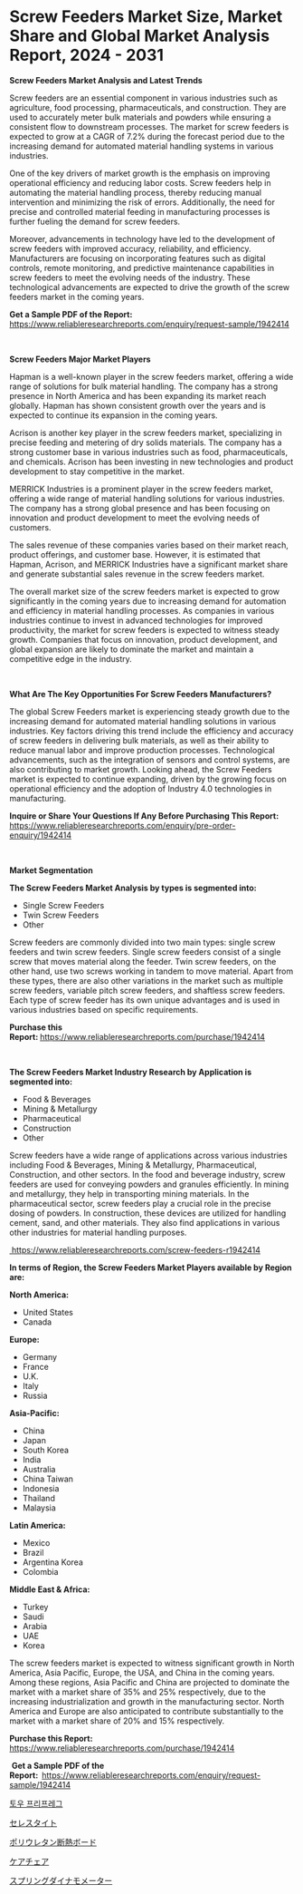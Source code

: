 <p><h1>Screw Feeders Market Size, Market Share and Global Market Analysis Report, 2024 - 2031</h1></p><p><strong>Screw Feeders Market Analysis and Latest Trends</strong></p>
<p><p>Screw feeders are an essential component in various industries such as agriculture, food processing, pharmaceuticals, and construction. They are used to accurately meter bulk materials and powders while ensuring a consistent flow to downstream processes. The market for screw feeders is expected to grow at a CAGR of 7.2% during the forecast period due to the increasing demand for automated material handling systems in various industries.</p><p>One of the key drivers of market growth is the emphasis on improving operational efficiency and reducing labor costs. Screw feeders help in automating the material handling process, thereby reducing manual intervention and minimizing the risk of errors. Additionally, the need for precise and controlled material feeding in manufacturing processes is further fueling the demand for screw feeders.</p><p>Moreover, advancements in technology have led to the development of screw feeders with improved accuracy, reliability, and efficiency. Manufacturers are focusing on incorporating features such as digital controls, remote monitoring, and predictive maintenance capabilities in screw feeders to meet the evolving needs of the industry. These technological advancements are expected to drive the growth of the screw feeders market in the coming years.</p></p>
<p><strong>Get a Sample PDF of the Report:&nbsp;</strong> <a href="https://www.reliableresearchreports.com/enquiry/request-sample/1942414">https://www.reliableresearchreports.com/enquiry/request-sample/1942414</a></p>
<p>&nbsp;</p>
<p><strong>Screw Feeders Major Market Players</strong></p>
<p><p>Hapman is a well-known player in the screw feeders market, offering a wide range of solutions for bulk material handling. The company has a strong presence in North America and has been expanding its market reach globally. Hapman has shown consistent growth over the years and is expected to continue its expansion in the coming years.</p><p>Acrison is another key player in the screw feeders market, specializing in precise feeding and metering of dry solids materials. The company has a strong customer base in various industries such as food, pharmaceuticals, and chemicals. Acrison has been investing in new technologies and product development to stay competitive in the market.</p><p>MERRICK Industries is a prominent player in the screw feeders market, offering a wide range of material handling solutions for various industries. The company has a strong global presence and has been focusing on innovation and product development to meet the evolving needs of customers.</p><p>The sales revenue of these companies varies based on their market reach, product offerings, and customer base. However, it is estimated that Hapman, Acrison, and MERRICK Industries have a significant market share and generate substantial sales revenue in the screw feeders market.</p><p>The overall market size of the screw feeders market is expected to grow significantly in the coming years due to increasing demand for automation and efficiency in material handling processes. As companies in various industries continue to invest in advanced technologies for improved productivity, the market for screw feeders is expected to witness steady growth. Companies that focus on innovation, product development, and global expansion are likely to dominate the market and maintain a competitive edge in the industry.</p></p>
<p>&nbsp;</p>
<p><strong>What Are The Key Opportunities For Screw Feeders Manufacturers?</strong></p>
<p><p>The global Screw Feeders market is experiencing steady growth due to the increasing demand for automated material handling solutions in various industries. Key factors driving this trend include the efficiency and accuracy of screw feeders in delivering bulk materials, as well as their ability to reduce manual labor and improve production processes. Technological advancements, such as the integration of sensors and control systems, are also contributing to market growth. Looking ahead, the Screw Feeders market is expected to continue expanding, driven by the growing focus on operational efficiency and the adoption of Industry 4.0 technologies in manufacturing.</p></p>
<p><strong>Inquire or Share Your Questions If Any Before Purchasing This Report:</strong> <a href="https://www.reliableresearchreports.com/enquiry/pre-order-enquiry/1942414">https://www.reliableresearchreports.com/enquiry/pre-order-enquiry/1942414</a></p>
<p>&nbsp;</p>
<p><strong>Market Segmentation</strong></p>
<p><strong>The Screw Feeders Market Analysis by types is segmented into:</strong></p>
<p><ul><li>Single Screw Feeders</li><li>Twin Screw Feeders</li><li>Other</li></ul></p>
<p><p>Screw feeders are commonly divided into two main types: single screw feeders and twin screw feeders. Single screw feeders consist of a single screw that moves material along the feeder. Twin screw feeders, on the other hand, use two screws working in tandem to move material. Apart from these types, there are also other variations in the market such as multiple screw feeders, variable pitch screw feeders, and shaftless screw feeders. Each type of screw feeder has its own unique advantages and is used in various industries based on specific requirements.</p></p>
<p><strong>Purchase this Report:&nbsp;</strong><a href="https://www.reliableresearchreports.com/purchase/1942414">https://www.reliableresearchreports.com/purchase/1942414</a></p>
<p>&nbsp;</p>
<p><strong>The Screw Feeders Market Industry Research by Application is segmented into:</strong></p>
<p><ul><li>Food & Beverages</li><li>Mining & Metallurgy</li><li>Pharmaceutical</li><li>Construction</li><li>Other</li></ul></p>
<p><p>Screw feeders have a wide range of applications across various industries including Food & Beverages, Mining & Metallurgy, Pharmaceutical, Construction, and other sectors. In the food and beverage industry, screw feeders are used for conveying powders and granules efficiently. In mining and metallurgy, they help in transporting mining materials. In the pharmaceutical sector, screw feeders play a crucial role in the precise dosing of powders. In construction, these devices are utilized for handling cement, sand, and other materials. They also find applications in various other industries for material handling purposes.</p></p>
<p><a href="https://www.reliableresearchreports.com/screw-feeders-r1942414">&nbsp;https://www.reliableresearchreports.com/screw-feeders-r1942414</a></p>
<p><strong>In terms of Region, the Screw Feeders Market Players available by Region are:</strong></p>
<p>
    <p> <strong> North America: </strong>
        <ul>
            <li>United States</li>
            <li>Canada</li>
        </ul>
        </p> 
    <p> <strong> Europe: </strong>
        <ul>
            <li>Germany</li>
            <li>France</li>
            <li>U.K.</li>
            <li>Italy</li>
            <li>Russia</li>
        </ul>
        </p> 
    <p> <strong> Asia-Pacific: </strong>
        <ul>
            <li>China</li>
            <li>Japan</li>
            <li>South Korea</li>
            <li>India</li>
            <li>Australia</li>
            <li>China Taiwan</li>
            <li>Indonesia</li>
            <li>Thailand</li>
            <li>Malaysia</li>
        </ul>
        </p> 
    <p> <strong> Latin America: </strong>
        <ul>
            <li>Mexico</li>
            <li>Brazil</li>
            <li>Argentina Korea</li>
            <li>Colombia</li>
        </ul>
        </p> 
    <p> <strong> Middle East & Africa: </strong>
        <ul>
            <li>Turkey</li>
            <li>Saudi</li>
            <li>Arabia</li>
            <li>UAE</li>
            <li>Korea</li>
        </ul>
    </p>
    </p>
<p><p>The screw feeders market is expected to witness significant growth in North America, Asia Pacific, Europe, the USA, and China in the coming years. Among these regions, Asia Pacific and China are projected to dominate the market with a market share of 35% and 25% respectively, due to the increasing industrialization and growth in the manufacturing sector. North America and Europe are also anticipated to contribute substantially to the market with a market share of 20% and 15% respectively.</p></p>
<p><strong>Purchase this Report: </strong><a href="https://www.reliableresearchreports.com/purchase/1942414">https://www.reliableresearchreports.com/purchase/1942414</a></p>
<p>&nbsp;<strong>Get a Sample PDF of the Report:&nbsp;&nbsp;</strong><a href="https://www.reliableresearchreports.com/enquiry/request-sample/1942414">https://www.reliableresearchreports.com/enquiry/request-sample/1942414</a></p>
<p><strong></strong></p>
<p><p><a href="https://medium.com/@christianlarkinus/%ED%91%B8%EB%A6%AC%ED%94%84%EB%A0%89-%EC%8B%9C%EC%9E%A5-%EB%A9%94%ED%8A%B8%EB%A6%AD%EC%8A%A4-%ED%95%B4%EC%84%9D-%EC%8B%9C%EC%9E%A5-%EC%A0%90%EC%9C%A0%EC%9C%A8-%ED%8A%B8%EB%A0%8C%EB%93%9C-%EA%B7%B8%EB%A6%AC%EA%B3%A0-%EC%84%B1%EC%9E%A5-%ED%8C%A8%ED%84%B4-5b260800c38d">토우 프리프레그</a></p><p><a href="https://github.com/joaejkdzgyljvo6/Market-Research-Report-List-1/blob/main/162289337728.md">セレスタイト</a></p><p><a href="https://github.com/JaydaWisoky2014/Market-Research-Report-List-1/blob/main/107699637729.md">ポリウレタン断熱ボード</a></p><p><a href="https://medium.com/@victor.sharp87978/%E3%82%B1%E3%82%A2%E3%83%81%E3%82%A7%E3%82%A2%E5%B8%82%E5%A0%B4%E3%81%AF-%E5%B8%82%E5%A0%B4%E3%82%B7%E3%82%A7%E3%82%A2-%E5%B8%82%E5%A0%B4%E3%83%88%E3%83%AC%E3%83%B3%E3%83%89-%E5%B8%82%E5%A0%B4%E6%88%90%E9%95%B7%E3%81%AB%E9%96%A2%E3%81%99%E3%82%8B%E6%83%85%E5%A0%B1%E3%82%92%E6%8F%90%E4%BE%9B%E3%81%97%E3%81%BE%E3%81%99-d5f330012e87">ケアチェア</a></p><p><a href="https://medium.com/@nicolasrown5/%E6%98%A5%E3%81%AE%E3%83%80%E3%82%A4%E3%83%8A%E3%83%A2%E3%83%A1%E3%83%BC%E3%82%BF%E5%B8%82%E5%A0%B4-%E5%B8%82%E5%A0%B4%E3%81%AEcagr-%E5%B8%82%E5%A0%B4%E3%81%AE%E3%83%88%E3%83%AC%E3%83%B3%E3%83%89-%E6%88%90%E9%95%B7%E6%88%A6%E7%95%A5%E3%81%AB%E9%96%A2%E3%81%99%E3%82%8B%E6%B4%9E%E5%AF%9F-503ff39ede39">スプリングダイナモメーター</a></p></p>